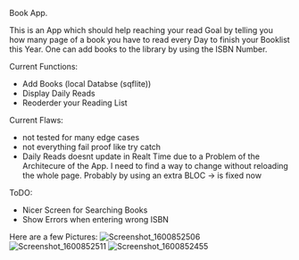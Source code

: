 Book App.

This is an App which should help reaching your read Goal by telling you how many page of a book you have to read every Day to finish your Booklist this Year.
One can add books to the library by using the ISBN Number.

Current Functions:
- Add Books (local Databse (sqflite))
- Display Daily Reads
- Reoderder your Reading List

Current Flaws:
- not tested for many edge cases
- not everything fail proof like try catch
- Daily Reads doesnt update in Realt Time due to a Problem of the Architecure of the App. I need to find a way to change without reloading 
  the whole page. Probably by using an extra BLOC -> is fixed now
  
ToDO:
- Nicer Screen for Searching Books
- Show Errors when entering wrong ISBN

Here are a few Pictures:
![Screenshot_1600852506](https://user-images.githubusercontent.com/48860268/93997776-0d660b80-fd94-11ea-94ef-eb5fe230cd0a.png)
![Screenshot_1600852511](https://user-images.githubusercontent.com/48860268/93997810-1525b000-fd94-11ea-8f9c-f809914569dd.png)
![Screenshot_1600852455](https://user-images.githubusercontent.com/48860268/93997826-19ea6400-fd94-11ea-83e7-244d3e4457cd.png)
